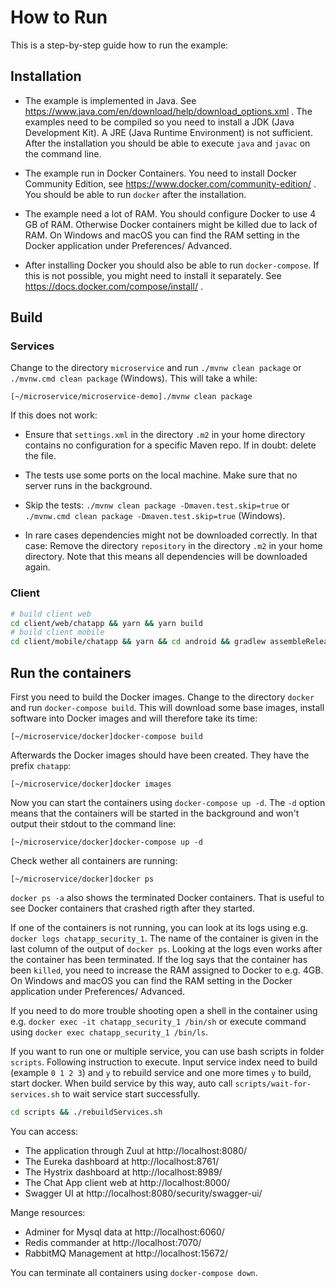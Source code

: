 # How to Run

This is a step-by-step guide how to run the example:

## Installation

* The example is implemented in Java. See
   https://www.java.com/en/download/help/download_options.xml . The
   examples need to be compiled so you need to install a JDK (Java
   Development Kit). A JRE (Java Runtime Environment) is not
   sufficient. After the installation you should be able to execute
   `java` and `javac` on the command line.

* The example run in Docker Containers. You need to install Docker
  Community Edition, see https://www.docker.com/community-edition/
  . You should be able to run `docker` after the installation.

* The example need a lot of RAM. You should configure Docker to use 4
  GB of RAM. Otherwise Docker containers might be killed due to lack
  of RAM. On Windows and macOS you can find the RAM setting in the
  Docker application under Preferences/ Advanced.
  
* After installing Docker you should also be able to run
  `docker-compose`. If this is not possible, you might need to install
  it separately. See https://docs.docker.com/compose/install/ .

## Build
### Services
Change to the directory `microservice` and run `./mvnw clean
package` or `./mvnw.cmd clean package` (Windows). This will take a while:

```
[~/microservice/microservice-demo]./mvnw clean package
```

If this does not work:

* Ensure that `settings.xml` in the directory `.m2` in your home
directory contains no configuration for a specific Maven repo. If in
doubt: delete the file.

* The tests use some ports on the local machine. Make sure that no
server runs in the background.

* Skip the tests: `./mvnw clean package
  -Dmaven.test.skip=true` or `./mvnw.cmd clean package
  -Dmaven.test.skip=true` (Windows).

* In rare cases dependencies might not be downloaded correctly. In
  that case: Remove the directory `repository` in the directory `.m2`
  in your home directory. Note that this means all dependencies will
  be downloaded again.

### Client
```sh
# build client web
cd client/web/chatapp && yarn && yarn build
# build client mobile
cd client/mobile/chatapp && yarn && cd android && gradlew assembleRelease
```
## Run the containers

First you need to build the Docker images. Change to the directory
`docker` and run `docker-compose build`. This will download some base
images, install software into Docker images and will therefore take
its time:

```
[~/microservice/docker]docker-compose build 
```

Afterwards the Docker images should have been created. They have the prefix
`chatapp`:

```
[~/microservice/docker]docker images
```

Now you can start the containers using `docker-compose up -d`. The
`-d` option means that the containers will be started in the
background and won't output their stdout to the command line:

```
[~/microservice/docker]docker-compose up -d
```

Check wether all containers are running:

```
[~/microservice/docker]docker ps
```
`docker ps -a`  also shows the terminated Docker containers. That is
useful to see Docker containers that crashed rigth after they started.

If one of the containers is not running, you can look at its logs using
e.g.  `docker logs chatapp_security_1`. The name of the container is
given in the last column of the output of `docker ps`. Looking at the
logs even works after the container has been
terminated. If the log says that the container has been `killed`, you
need to increase the RAM assigned to Docker to e.g. 4GB. On Windows
and macOS you can find the RAM setting in the Docker application under
Preferences/ Advanced.
  
If you need to do more trouble shooting open a shell in the container
using e.g. `docker exec -it chatapp_security_1 /bin/sh` or execute
command using `docker exec chatapp_security_1 /bin/ls`.

If you want to run one or multiple service, you can use bash scripts in folder `scripts`. 
Following instruction to execute. Input service index need to build (example `0 1 2 3`) 
and `y` to rebuild service and one more times `y` to build, start docker.
When build service by this way, auto call `scripts/wait-for-services.sh` 
to wait service start successfully.
```sh
cd scripts && ./rebuildServices.sh
```

You can access:

* The application through Zuul at http://localhost:8080/
* The Eureka dashboard at http://localhost:8761/
* The Hystrix dashboard at http://localhost:8989/
* The Chat App client web at http://localhost:8000/
* Swagger UI at http://localhost:8080/security/swagger-ui/

Mange resources:

* Adminer for Mysql data at http://localhost:6060/
* Redis commander at http://localhost:7070/
* RabbitMQ Management at http://localhost:15672/

You can terminate all containers using `docker-compose down`.